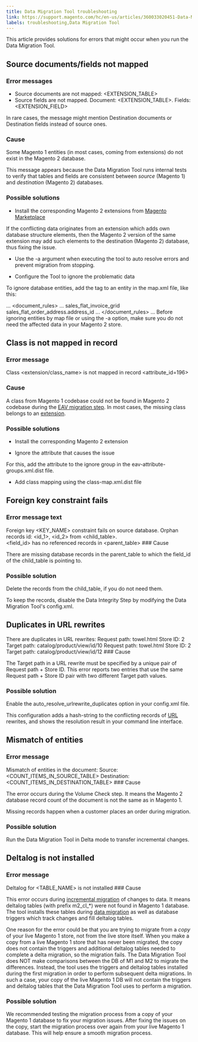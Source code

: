 ```yaml
---
title: Data Migration Tool troubleshooting
link: https://support.magento.com/hc/en-us/articles/360033020451-Data-Migration-Tool-troubleshooting
labels: troubleshooting,Data Migration Tool
---
```


This article provides solutions for errors that might occur when you run the Data Migration Tool.

 Source documents/fields not mapped
----------------------------------

 ### Error messages

 
 *  Source documents are not mapped: <EXTENSION\_TABLE> 
 *  Source fields are not mapped. Document: <EXTENSION\_TABLE>. Fields: <EXTENSION\_FIELD> 
 
 In rare cases, the message might mention Destination documents or Destination fields instead of source ones.

 ### Cause

 Some Magento 1 entities (in most cases, coming from extensions) do not exist in the Magento 2 database.

 This message appears because the Data Migration Tool runs internal tests to verify that tables and fields are consistent between *source* (Magento 1) and *destination* (Magento 2) databases.

 ### Possible solutions

 
 *  Install the corresponding Magento 2 extensions from [Magento Marketplace](https://marketplace.magento.com/)

 If the conflicting data originates from an extension which adds own database structure elements, then the Magento 2 version of the same extension may add such elements to the destination (Magento 2) database, thus fixing the issue.

 
 *  Use the -a argument when executing the tool to auto resolve errors and prevent migration from stopping.

 
 *  Configure the Tool to ignore the problematic data

 
 
 To ignore database entities, add the <ignore> tag to an entity in the map.xml file, like this:

  ... <source> <document\_rules> ... <!-- Ignore `sales\_flat\_invoice\_grid` table --> <ignore> <document>sales\_flat\_invoice\_grid</document> </ignore> <!-- Ignore `address\_id` field of `sales\_flat\_order\_address` table --> <ignore> <field>sales\_flat\_order\_address.address\_id</field> </ignore> ... </document\_rules> </source> ... Before ignoring entities by map file or using the -a option, make sure you do not need the affected data in your Magento 2 store.

 Class is not mapped in record
-----------------------------

 ### Error message

 Class <extension/class\_name> is not mapped in record <attribute\_id=196>

 ### Cause

 A class from Magento 1 codebase could not be found in Magento 2 codebase during the [EAV migration step](https://devdocs.magento.com/guides/v2.3/migration/migration-tool-internal-spec.html#eav). In most cases, the missing class belongs to an [extension](https://glossary.magento.com/extension).

 ### Possible solutions

 
 *  Install the corresponding Magento 2 extension

 
 *  Ignore the attribute that causes the issue

 For this, add the attribute to the ignore group in the eav-attribute-groups.xml.dist file.

 
 *  Add class mapping using the class-map.xml.dist file

 
 
 Foreign key constraint fails
----------------------------

 ### Error message text

 Foreign key <KEY\_NAME> constraint fails on source database. Orphan records id: <id\_1>, <id\_2> from <child\_table>.  
<field\_id> has no referenced records in <parent\_table> ### Cause

 There are missing database records in the parent\_table to which the field\_id of the child\_table is pointing to.

 ### Possible solution

 Delete the records from the child\_table, if you do not need them.

 To keep the records, disable the Data Integrity Step by modifying the Data Migration Tool's config.xml.

 Duplicates in URL rewrites
--------------------------

 There are duplicates in URL rewrites: Request path: towel.html Store ID: 2 Target path: catalog/product/view/id/10 Request path: towel.html Store ID: 2 Target path: catalog/product/view/id/12 ### Cause

 The Target path in a URL rewrite must be specified by a unique pair of Request path + Store ID. This error reports two entries that use the same Request path + Store ID pair with two different Target path values.

 ### Possible solution

 Enable the auto\_resolve\_urlrewrite\_duplicates option in your config.xml file.

 This configuration adds a hash-string to the conflicting records of [URL](https://glossary.magento.com/url) rewrites, and shows the resolution result in your command line interface.

 Mismatch of entities
--------------------

 ### Error message

 Mismatch of entities in the document: <DOCUMENT> Source: <COUNT\_ITEMS\_IN\_SOURCE\_TABLE> Destination: <COUNT\_ITEMS\_IN\_DESTINATION\_TABLE> ### Cause

 The error occurs during the Volume Check step. It means the Magento 2 database record count of the document is not the same as in Magento 1.

 Missing records happen when a customer places an order during migration.

 ### Possible solution

 Run the Data Migration Tool in Delta mode to transfer incremental changes.

 Deltalog is not installed
-------------------------

 ### Error message

 Deltalog for <TABLE\_NAME> is not installed ### Cause

 This error occurs during [incremental migration](https://devdocs.magento.com/guides/v2.3/migration/migration-migrate-delta.html) of changes to data. It means deltalog tables (with prefix m2\_cl\_*) were not found in Magento 1 database. The tool installs these tables during [data migration](https://devdocs.magento.com/guides/v2.3/migration/migration-migrate-data.html) as well as database triggers which track changes and fill deltalog tables.

 One reason for the error could be that you are trying to migrate from a *copy* of your live Magento 1 store, not from the live store itself. When you make a copy from a live Magento 1 store that has never been migrated, the copy does not contain the triggers and additional deltalog tables needed to complete a delta migration, so the migration fails. The Data Migration Tool does NOT make comparisons between the DB of M1 and M2 to migrate the differences. Instead, the tool uses the triggers and deltalog tables installed during the first migration in order to perform subsequent delta migrations. In such a case, your copy of the live Magento 1 DB will not contain the triggers and deltalog tables that the Data Migration Tool uses to perform a migration.

 ### Possible solution

 We recommended testing the migration process from a copy of your Magento 1 database to fix your migration issues. After fixing the issues on the copy, start the migration process over again from your live Magento 1 database. This will help ensure a smooth migration process.

